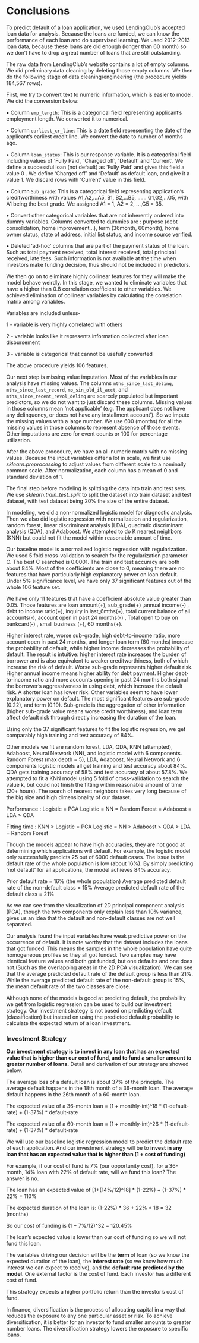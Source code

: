 
# Conclusions

To predict default of a loan application, we used LendingClub’s accepted loan data for analysis. Because the loans are funded, we can know the performance of each loan and do supervised learning. We used 2012-2013 loan data, because these
loans are old enough (longer than 60 month) so we don’t have to drop a great number of loans that are still outstanding.

The raw data from LendingClub’s website contains a lot of empty columns. We did preliminary data cleaning by deleting those empty columns. We then do the following stage of data cleaning/engineering (the procedure yields 184,567 rows).

First, we try to convert text to numeric information, which is easier to model. We did the conversion below:

• Column `emp_length`: This is a categorical field representing applicant’s employment length. We converted it to numerical.

• Column `earliest_cr_line`: This is a date field representing the date of the applicant’s earliest credit line. We convert the date to number of months ago.

• Column `loan_status`: This is our response variable. It is a categorical field including values of 'Fully Paid', 'Charged off', 'Default' and 'Current'. We define a successful loan (not default) as ‘Fully Paid’ and gives this field a value 0 . We define ‘Charged off’ and ‘Default’ as default loan, and give it a value 1. We discard rows with ‘Current’ value in this field.

• Column `Sub_grade`: This is a categorical field representing application’s creditworthiness with values A1,A2,…A5, B1, B2,…B5, …… G1,G2,…G5, with A1 being the best grade. We assigned A1 = 1, A2 = 2, …,G5 = 35.

• Convert other categorical variables that are not inherently ordered into dummy variables. Columns converted to dummies are : purpose (debt consolidation, home improvement…), term (36month, 60month), home owner status, state of address, initial list status, and income source verified.

• Deleted ‘ad-hoc’ columns that are part of the payment status of the loan. Such as total payment received, total interest received, total principal received, late fees. Such information is not available at the time when investors make funding decision, thus should not be included in predictors.

We then go on to eliminate highly collinear features for they will make the model behave weirdly. In this stage, we wanted to eliminate variables that have a higher than 0.8 correlation coefficient to other variables. We achieved elimination of collinear variables by calculating the correlation matrix among variables.

Variables are included unless-

1 - variable is very highly correlated with others

2 - variable looks like it represents information collected after loan disbursement

3 - variable is categorical that cannot be usefully converted

The above procedure yields 106 features.

Our next step is missing value imputation. Most of the variables in our analysis have missing values. The columns `mths_since_last_delinq`, `mths_since_last_record`, `mo_sin_old_il_acct`, and `mths_since_recent_revol_delinq` are scarcely populated but important predictors, so we do not want to just discard these columns. Missing values in those columns mean ‘not applicable’ (e.g. The applicant does not have any delinquency, or does not have any installment account’). So we impute the missing values with a large number. We use 600 (months) for all the missing values in those columns to represent absence of those events. Other imputations are zero for event counts or 100 for percentage utilization.

After the above procedure, we have an all-numeric matrix with no missing values. Because the input variables differ a lot in scale, we first use *sklearn.preprocessing* to adjust values from different scale to a nominally common scale. After normalization, each column has a mean of 0 and standard deviation of 1.

The final step before modeling is splitting the data into train and test sets. We use *sklearn.train_test_split* to split the dataset into train dataset and test dataset, with test dataset being 20% the size of the entire dataset.

In modeling, we did a non-normalized logistic model for diagnostic analysis. Then we also did logistic regression with normalization and regularization, random forest, linear discriminant analysis (LDA), quadratic discriminant analysis (QDA), and Adaboost. We attempted to do K nearest neighbors (KNN) but could not fit the model within reasonable amount of time.

Our baseline model is a normalized logistic regression with regularization. We used 5 fold cross-validation to search for the regularization parameter C. The best C searched is 0.0001. The train and test accuracy are both about 84%. Most of the
coefficients are close to 0, meaning there are no features that have particularly high explanatory power on loan default. Under 5% significance level, we have only 37 significant features out of the whole 106 feature set.

We have only 11 features that have a coefficient absolute value greater than 0.05. Those features are loan amount(+), sub_grade(+) ,annual income(-) , debt to income ratio(+), inquiry in last_6mths(+), total current balance of all accounts(-), account open in past 24 months(-) , Total open to buy on bankcard(-) , small business (+), 60 months(+).

Higher interest rate, worse sub-grade, high debt-to-income ratio, more account open in past 24 months, and longer loan term (60 months) increase the probability of default, while higher income decreases the probability of default. The result is
intuitive: higher interest rate increases the burden of borrower and is also equivalent to weaker creditworthiness, both of which increase the risk of default. Worse sub-grade represents higher default risk. Higher annual income means higher ability for debt payment. Higher debt-to-income ratio and more accounts opening in past 24 months both signal the borrower’s aggressiveness in using debt, which increase the default risk. A shorter loan has lower risk. Other variables seem to have lower explanatory power on default. The most significant features are sub-grade (0.22), and term (0.19). Sub-grade is the aggregation of other information (higher sub-grade value means worse credit worthiness), and loan term affect default risk
through directly increasing the duration of the loan.

Using only the 37 significant features to fit the logistic regression, we get comparably high training and test accuracy of 84%.

Other models we fit are random forest, LDA, QDA, KNN (attempted), Adaboost, Neural Network (NN), and logistic model with 6 components. Random Forest (max depth = 5), LDA, Adaboost, Neural Network and 6 components logistic models all get
training and test accuracy about 84%. QDA gets training accuracy of 58% and test accuracy of about 57.8%. We attempted to fit a KNN model using 5 fold of cross-validation to search the value k, but could not finish the fitting within reasonable
amount of time (20+ hours). The search of nearest neighbors takes very long because of the big size and high dimensionality of our dataset.

Performance : Logistic = PCA Logistic = NN = Random Forest = Adaboost = LDA > QDA

Fitting time : KNN > Logistic = PCA Logistic = NN > Adaboost > QDA > LDA = Random Forest

Though the models appear to have high accuracies, they are not good at determining which applications will default. For example, the logistic model only successfully predicts 25 out of 6000 default cases. The issue is the default rate of the whole population is low (about 16%). By simply predicting 'not default' for all applications, the model achieves 84% accuracy.

Prior default rate = 16% (the whole population)
Average predicted default rate of the non-default class = 15%
Average predicted default rate of the default class = 21%

As we can see from the visualization of 2D principal component analysis (PCA), though the two components only explain less than 10% variance, gives us an idea that the default and non-default classes are not well separated.

Our analysis found the input variables have weak predictive power on the occurrence of default. It is note worthy that the dataset includes the loans that got funded. This means the samples in the whole population have quite homogeneous
profiles so they all got funded. Two samples may have identical feature values and both got funded, but one defaults and one does not.(Such as the overlapping areas in the 2D PCA visualization). We can see that the average predicted default rate of the default group is less than 21%. While the average predicted default rate of the non-default group is 15%, the mean default rate of the two classes are close.

Although none of the models is good at predicting default, the probability we get from logistic regression can be used to build our investment strategy. Our investment strategy is not based on predicting default (classification) but instead on using the predicted default probability to calculate the expected return of a loan investment.

### Investment Strategy

**Our investment strategy is to invest in any loan that has an expected value that is higher than our cost of fund, and to fund a smaller amount to greater number of loans.** Detail and derivation of our strategy are showed below.

The average loss of a default loan is about 37% of the principle.
The average default happens in the 18th month of a 36-month loan.
The average default happens in the 26th month of a 60-month loan.

The expected value of a 36-month loan = (1 + monthly-int)^18 * (1-default-rate) + (1-37%) * default-rate

The expected value of a 60-month loan = (1 + monthly-int)^26 * (1-default-rate) + (1-37%) * default-rate

We will use our baseline logistic regression model to predict the default rate of each application. And our investment strategy will be to **invest in any loan that has an expected value that is higher than (1 + cost of funding)**

For example, if our cost of fund is 7% (our opportunity cost), for a 36-month, 14% loan with 22% of default rate, will we fund this loan? The answer is no.

The loan has an expected value of
[1+(14%/12)^18] * (1-22%) + (1-37%) * 22% = 110%

The expected duration of the loan is:
(1-22%) * 36 + 22% * 18 = 32 (months)

So our cost of funding is (1 + 7%/12)^32 = 120.45%

The loan’s expected value is lower than our cost of funding so we will not fund this loan.

The variables driving our decision will be the **term** of loan (so we know the expected duration of the loan), the **interest rate** (so we know how much interest we can expect to receive), and the **default rate predicted by the model**. One
external factor is the cost of fund. Each investor has a different cost of fund.

This strategy expects a higher portfolio return than the investor’s cost of fund.

In finance, diversification is the process of allocating capital in a way that reduces the exposure to any one particular asset or risk. To achieve diversification, it is better for an investor to fund smaller amounts to greater number loans. The
diversification strategy lowers the exposure to specific loans.
